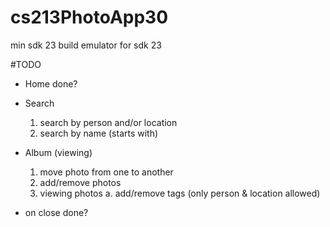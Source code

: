 # cs213PhotoApp30

min sdk 23
build emulator for sdk 23

#TODO
- Home
	done?
	
- Search
	1. search by person and/or location
	2. search by name (starts with)
	
- Album (viewing)
	1. move photo from one to another
	2. add/remove photos
	3. viewing photos
		a. add/remove tags (only person & location allowed)
		
- on close
	done?